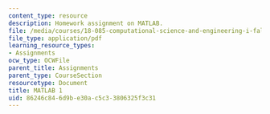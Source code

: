 ```yaml
---
content_type: resource
description: Homework assignment on MATLAB.
file: /media/courses/18-085-computational-science-and-engineering-i-fall-2008/86246c846d9be30ac5c33806325f3c31_mt1_18085_f07.pdf
file_type: application/pdf
learning_resource_types:
- Assignments
ocw_type: OCWFile
parent_title: Assignments
parent_type: CourseSection
resourcetype: Document
title: MATLAB 1
uid: 86246c84-6d9b-e30a-c5c3-3806325f3c31
---
```

